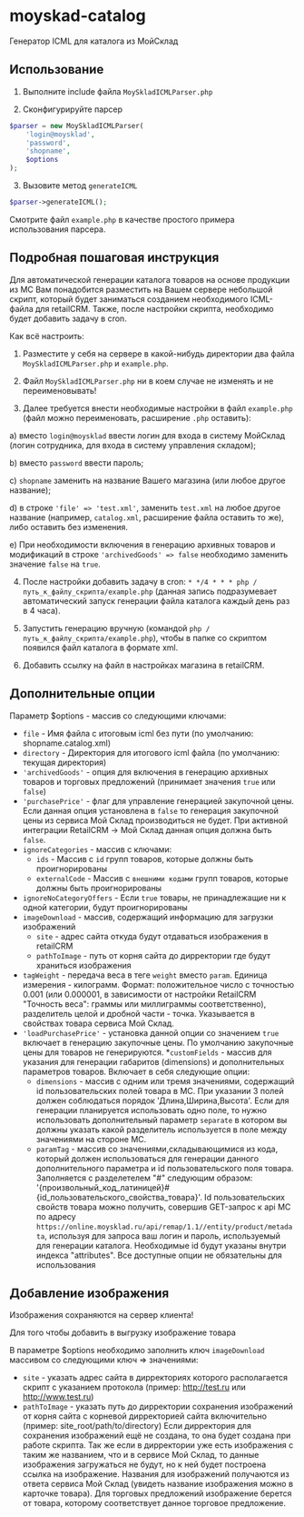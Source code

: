 # moyskad-catalog

Генератор ICML для каталога из МойСклад

## Использование

1) Выполните include файла `MoySkladICMLParser.php`

2) Сконфигурируйте парсер

```php
$parser = new MoySkladICMLParser(
    'login@moysklad',
    'password',
    'shopname',
    $options
);
```

3) Вызовите метод `generateICML`

```php
$parser->generateICML();
```

Смотрите файл `example.php` в качестве простого примера использования парсера.

## Подробная пошаговая инструкция

Для автоматической генерации каталога товаров на основе продукции из МС Вам понадобится разместить на Вашем сервере небольшой скрипт, который будет заниматься созданием необходимого ICML-файла для retailCRM. Также, после настройки скрипта, необходимо будет добавить задачу в cron.

Как всё настроить:

1) Разместите у себя на сервере в какой-нибудь директории два файла `MoySkladICMLParser.php` и `example.php`.

2) Файл `MoySkladICMLParser.php` ни в коем случае не изменять и не переименовывать!

3) Далее требуется внести необходимые настройки в файл `example.php` (файл можно переименовать, расширение `.php` оставить):

a) вместо `login@moysklad` ввести логин для входа в систему МойСклад (логин сотрудника, для входа в систему управления складом);

b) вместо `password` ввести пароль;

c) `shopname` заменить на название Вашего магазина (или любое другое название);

d) в строке `'file' => 'test.xml'`, заменить `test.xml` на любое другое название (например, `catalog.xml`, расширение файла оставить то же), либо оставить без изменения.

e) При необходимости включения в генерацию архивных товаров и модификаций в строке `'archivedGoods' => false` необходимо заменить значение `false` на `true`.

4) После настройки добавить задачу в cron: `* */4 * * * php /путь_к_файлу_скрипта/example.php` (данная запись подразумевает автоматический запуск генерации файла каталога каждый день раз в 4 часа).

5) Запустить генерацию вручную (командой `php /путь_к_файлу_скрипта/example.php`), чтобы в папке со скриптом появился файл каталога в формате xml.

6) Добавить ссылку на файл в настройках магазина в retailCRM.

## Дополнительные опции

Параметр $options - массив со следующими ключами:

* `file` - Имя файла с итоговым icml без пути (по умолчанию: shopname.catalog.xml)
* `directory` - Директория для итогового icml файла (по умолчанию: текущая директория)
* `'archivedGoods'` - опция для включения в генерацию архивных товаров и торговых предложений (принимает значения `true` или `false`)
* `'purchasePrice'` - флаг для управление генерацией закупочной цены. Если данная опция установлена в `false` то генерация закупочной цены из сервиса Мой Склад производиться не будет. 
                      При активной интеграции RetailCRM -> Мой Склад данная опция должна быть `false`.
* `ignoreCategories` - массив с ключами:
  * `ids` - Массив c `id` групп товаров, которые должны быть проигнорированы
  * `externalCode` - Массив c `внешними кодами` групп товаров, которые должны быть проигнорированы
* `ignoreNoCategoryOffers` - Если `true` товары, не принадлежащие ни к одной категории, будут проигнорированы
* `imageDownload` - массив, содержащий информацию для загрузки изображений
  * `site` - адрес сайта откуда будут отдаваться изображения в retailCRM
  * `pathToImage` - путь от корня сайта до дирректории где будут храниться изображения
* `tagWeight` - передача веса в теге `weight` вместо `param`. Единица измерения - килограмм. 
Формат: положительное число с точностью 0.001 (или 0.000001, в зависимости от настройки RetailCRM "Точность веса": граммы или миллиграммы соответственно), разделитель целой и дробной части - точка.
Указывается в свойствах товара сервиса Мой Склад.
* `'loadPurchasePrice'` - установка данной опции со значением `true` включает в генерацию закупочные цены. По умолчанию закупочные цены для товаров не генерируются.
*`customFields` - массив для указания для генерации габаритов (dimensions) и дополнительных параметров товаров. Включает в себя следующие опции:
  * `dimensions` - массив с одним или тремя значениями, содержащий id пользовательских полей товара в МС. При указании 3 полей должен соблюдаться порядок 'Длина,Ширина,Высота'. Если
для генерации планируется использовать одно поле, то нужно использовать дополнительный параметр `separate` в котором вы должны указать какой разделитель используется в поле между
значениями на стороне МС.
  * `paramTag` - массив со значениями,складывающимися из кода, который должен использоваться для генерации данного дополнительного параметра и id пользовательского поля товара. Заполняется с разделетелем "#" следующим образом:
'{произвольный_код_латиницей}#{id_пользовательского_свойства_товара}'.
Id пользовательских свойств товара можно получить, совершив GET-запрос к api МС по адресу `https://online.moysklad.ru/api/remap/1.1//entity/product/metadata`, используя для запроса ваш логин и пароль, используемый для генерации каталога.
Необходимые id будут указаны внутри индекса "attributes".
Все доступные опции не обязательны для использования

## Добавление изображения

Изображения сохраняются на сервер клиента!

Для того чтобы добавить в выгрузку изображение товара

В параметре $options необходимо заполнить ключ `imageDownload` массивом со следующими ключ => значениями:
 * `site` - указать адрес сайта в дирректориях которого располагается скрипт с указанием протокола (пример: http://test.ru или http://www.test.ru)
 * `pathToImage` - указать путь до дирректории сохранения изображений от корня сайта с корневой дирректорией сайта включительно (пример: site_root/path/to/directory)
Если дирректория для сохранения изображений ещё не создана, то она будет создана при работе скрипта.
Так же если в дирректории уже есть изображения с таким же названием, что и в сервисе Мой Склад, то данные изображения загружаться не будут, но к ней будет построена ссылка на изображение.
Названия для изображений получаются из ответа сервиса Мой Склад (увидеть название изображения можно в карточке товара). Для торговых предложений изображение берется от товара, которому соответствует данное торговое предложение.

























 
